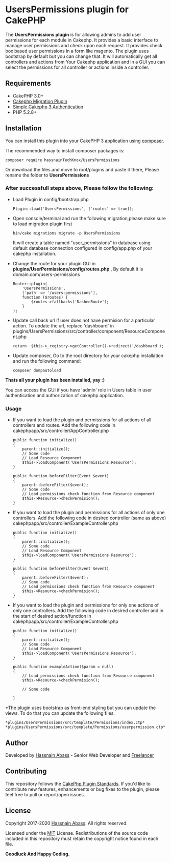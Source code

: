 # UsersPermissions plugin for CakePHP
The **UsersPermissions plugin** is for allowing admins to add user permissions for each module in Cakephp. It provides a basic interface to manage user permissions and check upon each request.
It provides check box based user permissions in a form like magento. The plugin uses bootstrap by default but you can change that. 
It will automatically get all controllers and actions from Your Cakephp application and in a GUI you can select the permissions for all controller or actions inside a controller.

## Requirements

* CakePHP 3.0+
* [Cakephp Migration Plugin](https://book.cakephp.org/3.0/en/migrations.html)
* [Simple Cakephp 3 Authentication](https://book.cakephp.org/3.0/en/tutorials-and-examples/blog-auth-example/auth.html)
* PHP 5.2.8+

## Installation

You can install this plugin into your CakePHP 3 application using [composer](http://getcomposer.org).

The recommended way to install composer packages is:

```
composer require hassnainTechKnox/UsersPermissions
```
Or download the files and move to root/plugins and paste it there, Please rename the folder to **UsersPermissions**

### After successfull steps above, Please follow the following:

* Load Plugin in config/bootstrap.php
	```
	Plugin::load('UsersPermissions', ['routes' => true]);
	```
* Open console/terminal and run the following migration,please make sure to load migration plugin first
	```
	bin/cake migrations migrate -p UsersPermissions
	```
	It will create a table named "user_permissions" in database using default database connection configured in config/app.php of your cakephp installation.

* Change the route for your plugin GUI in **plugins/UserPermissions/config/routes.php** , By default it is domain.com/users-permissions

	```
	Router::plugin(
	    'UsersPermissions',
	    ['path' => '/users-permissions'],
	    function ($routes) {
	        $routes->fallbacks('DashedRoute');
	    }
	);
	```
* Update call back url if user does not have permision for a particular action. To update the url, replace 'dashboard' in plugins/UsersPermissions/src/controller/component/ResourceComponent.php
	```
	return  $this->_registry->getController()->redirect('/dashboard');
	```
* Update composer, Go to the root directory for your cakephp installation and run the following command:
	```
	composer dumpautoload
	```

**Thats all your plugin has been installed, yay :)**

You can access the GUI if you have 'admin' role in Users table in user authentication and authorization of cakephp application.

### Usage

* If you want to load the plugin and permissions for all actions of all controllers and routes. Add the following code in cakephpapp/src/controller/AppController.php
	```
	public function initialize()
    {
        parent::initialize();
        // Some code
        // Load Resource Component
        $this->loadComponent('UsersPermissions.Resource');
    }

    public function beforeFilter(Event $event)
    {
    	parent::beforeFilter($event);
    	// Some code
    	// Load permissions check function from Resource component
        $this->Resource->checkPermision();
    }

	```

* If you want to load the plugin and permissions for all actions of only one controllers. Add the following code in desired controller (same as above) cakephpapp/src/controller/ExampleController.php
	```
	public function initialize()
    {
        parent::initialize();
        // Some code
        // Load Resource Component
        $this->loadComponent('UsersPermissions.Resource');
    }

    public function beforeFilter(Event $event)
    {
    	parent::beforeFilter($event);
    	// Some code
    	// Load permissions check function from Resource component
        $this->Resource->checkPermision();
    }

	```
* If you want to load the plugin and permissions for only one actions of only one controllers. Add the following code in desired controller and in the start of desired action/function in cakephpapp/src/controller/ExampleController.php
	```
	public function initialize()
    {
        parent::initialize();
        // Some code
        // Load Resource Component
        $this->loadComponent('UsersPermissions.Resource');
    }

    public function exampleAction($param = null)
    {
    	// Load permissions check function from Resource component
        $this->Resource->checkPermision();

    	// Some code
    	
    }

	```
*The plugin uses bootstrap as front-end styling but you can update the views. To do that you can update the following files.

	*plugins/UsersPermissions/src/template/Permissions/index.ctp*
	*plugins/UsersPermissions/src/template/Permissions/userpermission.ctp*

## Author

Developed by [Hassnain Abass](https://www.linkedin.com/in/hussnain-abass-b041b578/) - Senior Web Developer and [Freelancer](https://www.freelancer.com/u/Hussnain0163.html)

## Contributing

This repository follows the [CakePhp Plugin Standards](https://book.cakephp.org/3.0/en/plugins.html). If you'd like to contribute new features, enhancements or bug fixes to the plugin, please feel free to pull or report/open issues.

## License

Copyright 2017-2020 [Hassnain Abass](https://www.linkedin.com/in/hussnain-abass-b041b578/). All rights reserved.

Licensed under the [MIT](http://www.opensource.org/licenses/mit-license.php) License. Redistributions of the source code included in this repository must retain the copyright notice found in each file.

**Goodluck And Happy Coding.**